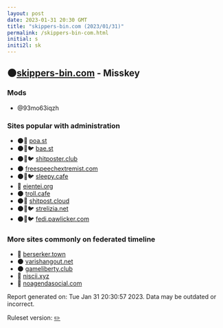 ```yaml
---
layout: post
date: 2023-01-31 20:30 GMT
title: "skippers-bin.com (2023/01/31)"
permalink: /skippers-bin-com.html
initial: s
initi2l: sk
---
```


## 🌑[skippers-bin.com](https://skippers-bin.com) - Misskey

### Mods
 * @93mo63iqzh

### Sites popular with administration

* 🌑🧸 [poa.st](/poa-st.html)
* 🌑🧸🐦 [bae.st](/bae-st.html)
* 🌑🧸🐦 [shitposter.club](/shitposter-club.html)
* 🌑 [freespeechextremist.com](/freespeechextremist-com.html)
* 🌑🧸🐦 [sleepy.cafe](/sleepy-cafe.html)
* 🐘 [eientei.org](/eientei-org.html)
* 🌑 [troll.cafe](/troll-cafe.html)
* 🌑🧸 [shitpost.cloud](/shitpost-cloud.html)
* 🌑🧸🐦 [strelizia.net](/strelizia-net.html)
* 🌑🧸🐦 [fedi.pawlicker.com](/fedi-pawlicker-com.html)

### More sites commonly on federated timeline

* 🐘 [berserker.town](/berserker-town.html)
* 🌑 [varishangout.net](/varishangout-net.html)
* 🌑 [gameliberty.club](/gameliberty-club.html)
* 🐘 [niscii.xyz](/niscii-xyz.html)
* 🐘 [noagendasocial.com](/noagendasocial-com.html)

Report generated on: Tue Jan 31 20:30:57 2023. Data may be outdated or incorrect.

Ruleset version: [✏️](/version-pencil)
